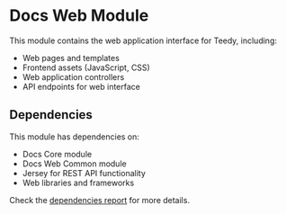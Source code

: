 # Docs Web Module

This module contains the web application interface for Teedy, including:

- Web pages and templates
- Frontend assets (JavaScript, CSS)
- Web application controllers
- API endpoints for web interface

## Dependencies

This module has dependencies on:

- Docs Core module
- Docs Web Common module
- Jersey for REST API functionality
- Web libraries and frameworks

Check the [dependencies report](dependencies.html) for more details. 